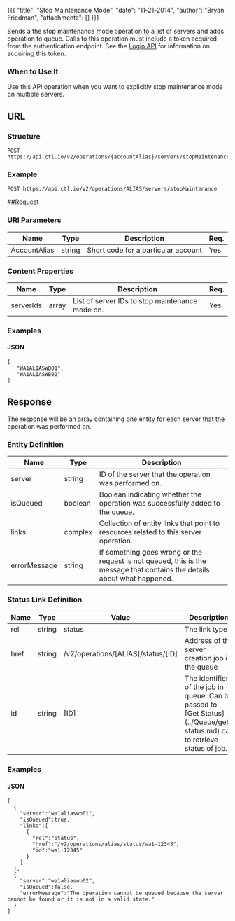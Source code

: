 {{{
  "title": "Stop Maintenance Mode",
  "date": "11-21-2014",
  "author": "Bryan Friedman",
  "attachments": []
}}}

Sends a the stop maintenance mode operation to a list of servers and adds operation to queue. Calls to this operation must include a token acquired from the authentication endpoint. See the [Login API](..Authentication/login.md) for information on acquiring this token.

### When to Use It

Use this API operation when you want to explicitly stop maintenance mode on multiple servers.

## URL

### Structure

    POST https://api.ctl.io/v2/operations/{accountAlias}/servers/stopMaintenance

### Example

    POST https://api.ctl.io/v2/operations/ALIAS/servers/stopMaintenance

##Request

### URI Parameters

<table>
  <thead>
    <tr>
      <th>Name</th>
      <th>Type</th>
      <th>Description</th>
      <th>Req.</th>
    </tr>
  </thead>
  <tbody>
    <tr>
      <td>AccountAlias</td>
      <td>string</td>
      <td>Short code for a particular account</td>
      <td>Yes</td>
    </tr>
  </tbody>
</table>

### Content Properties

<table>
  <thead>
    <tr>
      <th>Name</th>
      <th>Type</th>
      <th>Description</th>
      <th>Req.</th>
    </tr>
  </thead>
  <tbody>
    <tr>
      <td>serverIds</td>
      <td>array</td>
      <td>List of server IDs to stop maintenance mode on.</td>
      <td>Yes</td>
    </tr>
  </tbody>
</table>

### Examples

#### JSON

    [
       "WA1ALIASWB01",
       "WA1ALIASWB02"
    ]

## Response

The response will be an array containing one entity for each server that the operation was performed on.

### Entity Definition

<table>
  <thead>
    <tr>
      <th>Name</th>
      <th>Type</th>
      <th>Description</th>
    </tr>
  </thead>
  <tbody>
    <tr>
      <td>server</td>
      <td>string</td>
      <td>ID of the server that the operation was performed on.</td>
    </tr>
    <tr>
      <td>isQueued</td>
      <td>boolean</td>
      <td>Boolean indicating whether the operation was successfully added to the queue.</td>
    </tr>
    <tr>
      <td>links</td>
      <td>complex</td>
      <td>Collection of entity links that point to resources related to this server operation.</td>
    </tr>
    <tr>
      <td>errorMessage</td>
      <td>string</td>
      <td>If something goes wrong or the request is not queued, this is the message that contains the details about what happened.</td>
    </tr>
  </tbody>
</table>

### Status Link Definition

<table>
  <thead>
    <tr>
      <th>Name</th>
      <th>Type</th>
      <th>Value</th>
      <th>Description</th>
    </tr>
  </thead>
  <tbody>
    <tr>
      <td>rel</td>
      <td>string</td>
      <td>status</td>
      <td>The link type</td>
    </tr>
    <tr>
      <td>href</td>
      <td>string</td>
      <td>/v2/operations/[ALIAS]/status/[ID]</td>
      <td>Address of the server creation job in the queue</td>
    </tr>
    <tr>
      <td>id</td>
      <td>string</td>
      <td>[ID]</td>
      <td>The identifier of the job in queue. Can be passed to [Get Status](../Queue/get-status.md) call to retrieve status of job.</td>
    </tr>
  </tbody>
</table>

### Examples

#### JSON

    [
      {
        "server":"wa1aliaswb01",
        "isQueued":true,
        "links":[
          {
            "rel":"status",
            "href":"/v2/operations/alias/status/wa1-12345",
            "id":"wa1-12345"
          }
        ]
      },
      {
        "server":"wa1aliaswb02",
        "isQueued":false,
        "errorMessage":"The operation cannot be queued because the server cannot be found or it is not in a valid state."
      }
    ]
